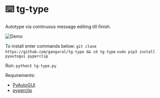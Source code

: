# ⌨️ tg-type

Autotype via continuous message editing till finish.

![Demo](https://raw.githubusercontent.com/gangural/tg-type/master/demo.gif)

To install enter commands below:
`git clone https://github.com/gangural/tg-type && cd tg-type`
`sudo pip3 install pyautogui pyperclip`

Run: `python3 tg-type.py`

Requirements:
- [PyAutoGUI](https://pypi.org/project/PyAutoGUI/)
- [pyperclip](https://pypi.org/project/pyperclip/)
